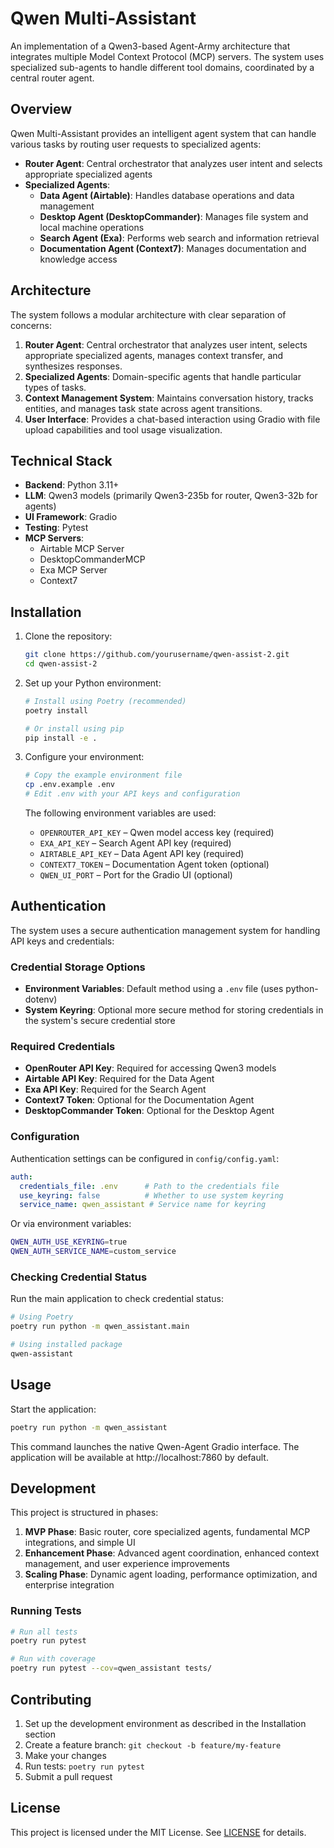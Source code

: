 # Qwen Multi-Assistant

An implementation of a Qwen3-based Agent-Army architecture that integrates multiple Model Context Protocol (MCP) servers. The system uses specialized sub-agents to handle different tool domains, coordinated by a central router agent.

## Overview

Qwen Multi-Assistant provides an intelligent agent system that can handle various tasks by routing user requests to specialized agents:

- **Router Agent**: Central orchestrator that analyzes user intent and selects appropriate specialized agents
- **Specialized Agents**:
  - **Data Agent (Airtable)**: Handles database operations and data management
  - **Desktop Agent (DesktopCommander)**: Manages file system and local machine operations
  - **Search Agent (Exa)**: Performs web search and information retrieval
  - **Documentation Agent (Context7)**: Manages documentation and knowledge access

## Architecture

The system follows a modular architecture with clear separation of concerns:

1. **Router Agent**: Central orchestrator that analyzes user intent, selects appropriate specialized agents, manages context transfer, and synthesizes responses.
2. **Specialized Agents**: Domain-specific agents that handle particular types of tasks.
3. **Context Management System**: Maintains conversation history, tracks entities, and manages task state across agent transitions.
4. **User Interface**: Provides a chat-based interaction using Gradio with file upload capabilities and tool usage visualization.

## Technical Stack

- **Backend**: Python 3.11+
- **LLM**: Qwen3 models (primarily Qwen3-235b for router, Qwen3-32b for agents)
- **UI Framework**: Gradio
- **Testing**: Pytest
- **MCP Servers**:
  - Airtable MCP Server
  - DesktopCommanderMCP
  - Exa MCP Server
  - Context7

## Installation

1. Clone the repository:
   ```bash
   git clone https://github.com/yourusername/qwen-assist-2.git
   cd qwen-assist-2
   ```

2. Set up your Python environment:
   ```bash
   # Install using Poetry (recommended)
   poetry install

   # Or install using pip
   pip install -e .
   ```

3. Configure your environment:
   ```bash
   # Copy the example environment file
   cp .env.example .env
   # Edit .env with your API keys and configuration
   ```
   The following environment variables are used:
   - `OPENROUTER_API_KEY` – Qwen model access key (required)
   - `EXA_API_KEY` – Search Agent API key (required)
   - `AIRTABLE_API_KEY` – Data Agent API key (required)
   - `CONTEXT7_TOKEN` – Documentation Agent token (optional)
   - `QWEN_UI_PORT` – Port for the Gradio UI (optional)

## Authentication

The system uses a secure authentication management system for handling API keys and credentials:

### Credential Storage Options

- **Environment Variables**: Default method using a `.env` file (uses python-dotenv)
- **System Keyring**: Optional more secure method for storing credentials in the system's secure credential store

### Required Credentials

- **OpenRouter API Key**: Required for accessing Qwen3 models
- **Airtable API Key**: Required for the Data Agent
- **Exa API Key**: Required for the Search Agent
- **Context7 Token**: Optional for the Documentation Agent
- **DesktopCommander Token**: Optional for the Desktop Agent

### Configuration

Authentication settings can be configured in `config/config.yaml`:

```yaml
auth:
  credentials_file: .env      # Path to the credentials file
  use_keyring: false          # Whether to use system keyring
  service_name: qwen_assistant # Service name for keyring
```

Or via environment variables:

```bash
QWEN_AUTH_USE_KEYRING=true
QWEN_AUTH_SERVICE_NAME=custom_service
```

### Checking Credential Status

Run the main application to check credential status:

```bash
# Using Poetry
poetry run python -m qwen_assistant.main

# Using installed package
qwen-assistant
```

## Usage

Start the application:

```bash
poetry run python -m qwen_assistant
```

This command launches the native Qwen-Agent Gradio interface. The application
will be available at http://localhost:7860 by default.

## Development

This project is structured in phases:

1. **MVP Phase**: Basic router, core specialized agents, fundamental MCP integrations, and simple UI
2. **Enhancement Phase**: Advanced agent coordination, enhanced context management, and user experience improvements
3. **Scaling Phase**: Dynamic agent loading, performance optimization, and enterprise integration

### Running Tests

```bash
# Run all tests
poetry run pytest

# Run with coverage
poetry run pytest --cov=qwen_assistant tests/
```

## Contributing

1. Set up the development environment as described in the Installation section
2. Create a feature branch: `git checkout -b feature/my-feature`
3. Make your changes
4. Run tests: `poetry run pytest`
5. Submit a pull request

## License


This project is licensed under the MIT License. See [LICENSE](LICENSE) for details.
